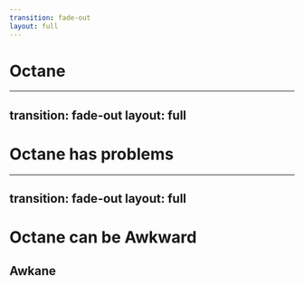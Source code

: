 ```yaml
---
transition: fade-out
layout: full
---
```


# Octane

<!-- 
Back in Late 2019, Ember Octane was released.

It was a great time to prove to the community that *that community* could come together and lift up all our old projects in to the future with modern syntax, more modern tooling, and more importantly give us hope.

And then Covid happened shortly after...

Outside of working on the framework, 
we, as employees of various companies pressed on best we could.
-->


---
transition: fade-out
layout: full
---

# Octane has problems

<!-- 
While we were all exploing Octane, getting used to it, 
or coming up with a 2 (or more) year plan to finally catch up on maintenance,
we found that Octane did not solve everything we needed it to.

It was a breath of fresh air in many regards, 
but left us frustrated in many others.

-->

---
transition: fade-out
layout: full
---

# Octane can be Awkward

<h2 v-click>Awkane</h2>


<!-- -->